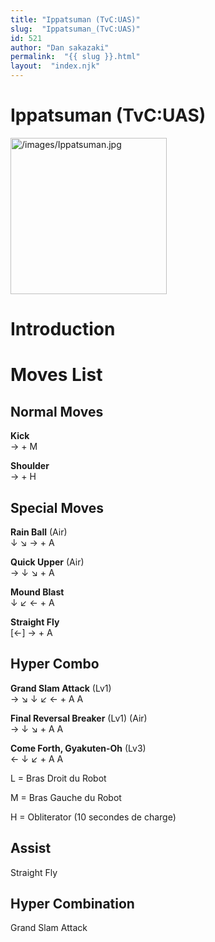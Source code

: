 ```yaml
---
title: "Ippatsuman (TvC:UAS)"
slug:  "Ippatsuman_(TvC:UAS)"
id: 521
author: "Dan sakazaki"
permalink:  "{{ slug }}.html"
layout:  "index.njk"
---
```


# Ippatsuman (TvC:UAS)

<img src="/images/Ippatsuman.jpg" title="/images/Ippatsuman.jpg"
width="250" alt="/images/Ippatsuman.jpg" />  

# Introduction

# Moves List

## Normal Moves

**Kick**  
→ + M

**Shoulder**  
→ + H

## Special Moves

**Rain Ball** (Air)  
↓ ↘ → + A

**Quick Upper** (Air)  
→ ↓ ↘ + A

**Mound Blast**  
↓ ↙ ← + A

**Straight Fly**  
\[←\] → + A

## Hyper Combo

**Grand Slam Attack** (Lv1)  
→ ↘ ↓ ↙ ← + A A

**Final Reversal Breaker** (Lv1) (Air)  
→ ↓ ↘ + A A

**Come Forth, Gyakuten-Oh** (Lv3)  
← ↓ ↙ + A A

L = Bras Droit du Robot

M = Bras Gauche du Robot

H = Obliterator (10 secondes de charge)

## Assist

Straight Fly

## Hyper Combination

Grand Slam Attack
